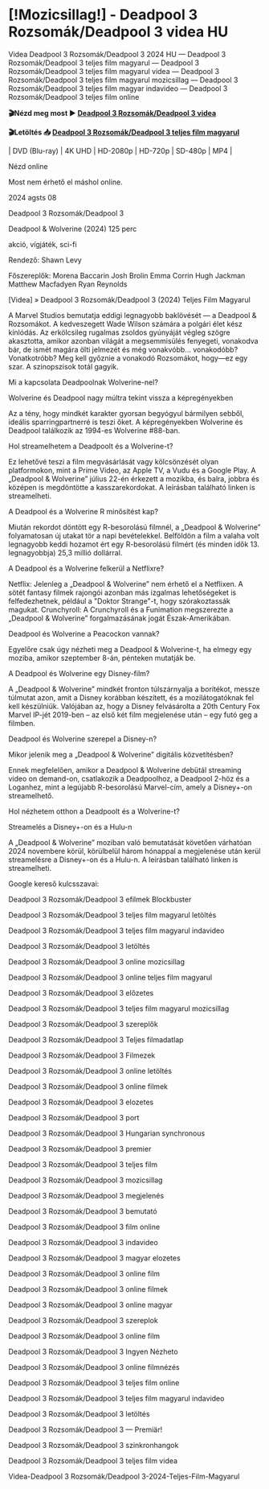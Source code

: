 # [!Mozicsillag!] - Deadpool 3 Rozsomák/Deadpool 3 videa HU


Videa Deadpool 3 Rozsomák/Deadpool 3 2024 HU — Deadpool 3 Rozsomák/Deadpool 3 teljes film magyarul — Deadpool 3 Rozsomák/Deadpool 3 teljes film magyarul videa — Deadpool 3 Rozsomák/Deadpool 3 teljes film magyarul mozicsillag — Deadpool 3 Rozsomák/Deadpool 3 teljes film magyar indavideo — Deadpool 3 Rozsomák/Deadpool 3 teljes film online

**🎬Nézd meg most ► [Deadpool 3 Rozsomák/Deadpool 3 videa](https://is.gd/Xd9CK1)**

**🎬Letöltés 📥 [Deadpool 3 Rozsomák/Deadpool 3 teljes film magyarul](https://is.gd/Xd9CK1)**


| DVD (Blu-ray) | 4K UHD | HD-2080p | HD-720p | SD-480p | MP4 |

Nézd online

Most nem érhető el máshol online.

2024 agsts 08

Deadpool 3 Rozsomák/Deadpool 3

Deadpool & Wolverine (2024) 125 perc

akció, vígjáték, sci-fi

Rendező: Shawn Levy

Főszereplők: Morena Baccarin Josh Brolin Emma Corrin Hugh Jackman Matthew Macfadyen Ryan Reynolds

[Videa] » Deadpool 3 Rozsomák/Deadpool 3 (2024) Teljes Film Magyarul

A Marvel Studios bemutatja eddigi legnagyobb baklövését — a Deadpool & Rozsomákot. A kedveszegett Wade Wilson számára a polgári élet kész kínlódás. Az erkölcsileg rugalmas zsoldos gyúnyáját végleg szögre akasztotta, amikor azonban világát a megsemmisülés fenyegeti, vonakodva bár, de ismét magára ölti jelmezét és még vonakvóbb... vonakodóbb? Vonatkotróbb? Meg kell győznie a vonakodó Rozsomákot, hogy—ez egy szar. A szinopszisok totál gagyik.

Mi a kapcsolata Deadpoolnak Wolverine-nel?

Wolverine és Deadpool nagy múltra tekint vissza a képregényekben

Az a tény, hogy mindkét karakter gyorsan begyógyul bármilyen sebből, ideális sparringpartnerré is teszi őket. A képregényekben Wolverine és Deadpool találkozik az 1994-es Wolverine #88-ban.

Hol streamelhetem a Deadpoolt és a Wolverine-t?

Ez lehetővé teszi a film megvásárlását vagy kölcsönzését olyan platformokon, mint a Prime Video, az Apple TV, a Vudu és a Google Play. A „Deadpool & Wolverine” július 22-én érkezett a mozikba, és balra, jobbra és középen is megdöntötte a kasszarekordokat. A leírásban található linken is streamelheti.

A Deadpool és a Wolverine R minősítést kap?

Miután rekordot döntött egy R-besorolású filmnél, a „Deadpool & Wolverine” folyamatosan új utakat tör a napi bevételekkel. Belföldön a film a valaha volt legnagyobb keddi hozamot ért egy R-besorolású filmért (és minden idők 13. legnagyobbja) 25,3 millió dollárral.

A Deadpool és a Wolverine felkerül a Netflixre?

Netflix: Jelenleg a „Deadpool & Wolverine” nem érhető el a Netflixen. A sötét fantasy filmek rajongói azonban más izgalmas lehetőségeket is felfedezhetnek, például a "Doktor Strange"-t, hogy szórakoztassák magukat. Crunchyroll: A Crunchyroll és a Funimation megszerezte a „Deadpool & Wolverine” forgalmazásának jogát Észak-Amerikában.

Deadpool és Wolverine a Peacockon vannak?

Egyelőre csak úgy nézheti meg a Deadpool & Wolverine-t, ha elmegy egy moziba, amikor szeptember 8-án, pénteken mutatják be.

A Deadpool és Wolverine egy Disney-film?

A „Deadpool & Wolverine” mindkét fronton túlszárnyalja a borítékot, messze túlmutat azon, amit a Disney korábban készített, és a mozilátogatóknak fel kell készülniük. Valójában az, hogy a Disney felvásárolta a 20th Century Fox Marvel IP-jét 2019-ben – az első két film megjelenése után – egy futó geg a filmben.

Deadpool és Wolverine szerepel a Disney-n?

Mikor jelenik meg a „Deadpool & Wolverine” digitális közvetítésben?

Ennek megfelelően, amikor a Deadpool & Wolverine debütál streaming video on demand-on, csatlakozik a Deadpoolhoz, a Deadpool 2-höz és a Loganhez, mint a legújabb R-besorolású Marvel-cím, amely a Disney+-on streamelhető.

Hol nézhetem otthon a Deadpoolt és a Wolverine-t?

Streamelés a Disney+-on és a Hulu-n

A „Deadpool & Wolverine” moziban való bemutatását követően várhatóan 2024 novembere körül, körülbelül három hónappal a megjelenése után kerül streamelésre a Disney+-on és a Hulu-n. A leírásban található linken is streamelheti.

Google kereső kulcsszavai:

Deadpool 3 Rozsomák/Deadpool 3 efilmek Blockbuster

Deadpool 3 Rozsomák/Deadpool 3 teljes film magyarul letöltés

Deadpool 3 Rozsomák/Deadpool 3 teljes film magyarul indavideo

Deadpool 3 Rozsomák/Deadpool 3 letöltés

Deadpool 3 Rozsomák/Deadpool 3 online mozicsillag

Deadpool 3 Rozsomák/Deadpool 3 online teljes film magyarul

Deadpool 3 Rozsomák/Deadpool 3 előzetes

Deadpool 3 Rozsomák/Deadpool 3 teljes film magyarul mozicsillag

Deadpool 3 Rozsomák/Deadpool 3 szereplők

Deadpool 3 Rozsomák/Deadpool 3 Teljes filmadatlap

Deadpool 3 Rozsomák/Deadpool 3 Filmezek

Deadpool 3 Rozsomák/Deadpool 3 online letöltés

Deadpool 3 Rozsomák/Deadpool 3 online filmek

Deadpool 3 Rozsomák/Deadpool 3 elozetes

Deadpool 3 Rozsomák/Deadpool 3 port

Deadpool 3 Rozsomák/Deadpool 3 Hungarian synchronous

Deadpool 3 Rozsomák/Deadpool 3 premier

Deadpool 3 Rozsomák/Deadpool 3 teljes film

Deadpool 3 Rozsomák/Deadpool 3 mozicsillag

Deadpool 3 Rozsomák/Deadpool 3 megjelenés

Deadpool 3 Rozsomák/Deadpool 3 bemutató

Deadpool 3 Rozsomák/Deadpool 3 film online

Deadpool 3 Rozsomák/Deadpool 3 indavideo

Deadpool 3 Rozsomák/Deadpool 3 magyar elozetes

Deadpool 3 Rozsomák/Deadpool 3 online film

Deadpool 3 Rozsomák/Deadpool 3 online filmek

Deadpool 3 Rozsomák/Deadpool 3 online magyar

Deadpool 3 Rozsomák/Deadpool 3 szereplok

Deadpool 3 Rozsomák/Deadpool 3 online film

Deadpool 3 Rozsomák/Deadpool 3 Ingyen Nézheto

Deadpool 3 Rozsomák/Deadpool 3 online filmnézés

Deadpool 3 Rozsomák/Deadpool 3 teljes film online

Deadpool 3 Rozsomák/Deadpool 3 teljes film magyarul indavideo

Deadpool 3 Rozsomák/Deadpool 3 letöltés

Deadpool 3 Rozsomák/Deadpool 3 — Premiär!

Deadpool 3 Rozsomák/Deadpool 3 szinkronhangok

Deadpool 3 Rozsomák/Deadpool 3 teljes film videa

Videa-Deadpool 3 Rozsomák/Deadpool 3-2024-Teljes-Film-Magyarul
